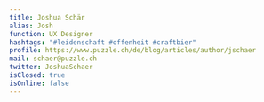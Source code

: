 ```yaml
---
title: Joshua Schär
alias: Josh
function: UX Designer
hashtags: "#leidenschaft #offenheit #craftbier"
profile: https://www.puzzle.ch/de/blog/articles/author/jschaer
mail: schaer@puzzle.ch
twitter: JoshuaSchaer
isClosed: true
isOnline: false
---
```

